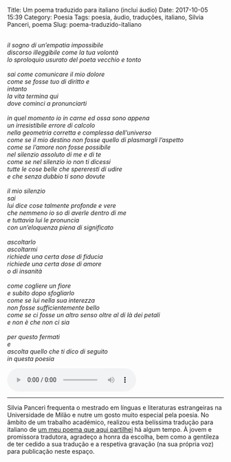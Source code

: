 Title: Um poema traduzido para italiano (inclui áudio)
Date: 2017-10-05 15:39
Category: Poesia
Tags: poesia, áudio, traduções, italiano, Silvia Panceri, poema 
Slug: poema-traduzido-italiano



<br><i>il sogno di un’empatia impossibile
<br>discorso illeggibile come la tua volontà <br>lo sproloquio usurato del poeta vecchio e tonto
<br> <br>sai come comunicare il mio dolore <br>come se fosse tuo di diritto e <br>intanto
<br>la vita termina qui
<br>dove cominci a pronunciarti
<br>
<br>in quel momento io in carne ed ossa sono appena
<br>un irresistibile errore di calcolo
<br>nella geometria corretta e complessa dell’universo
<br>come se il mio destino non fosse quello di plasmargli l’aspetto
<br>come se l’amore non fosse possibile
<br>nel silenzio assoluto di me e di te
<br>come se nel silenzio io non ti dicessi
<br>tutte le cose belle che spereresti di udire
<br>e che senza dubbio ti sono dovute
<br>
<br>il mio silenzio
<br>sai
<br>lui dice cose talmente profonde e vere
<br>che nemmeno io so di averle dentro di me
<br>e tuttavia lui le pronuncia
<br>con un’eloquenza piena di significato
<br>
<br>ascoltarlo
<br>ascoltarmi
<br>richiede una certa dose di fiducia
<br>richiede una certa dose di amore
<br>o di insanità
<br>
<br>come cogliere un fiore
<br>e subito dopo sfogliarlo
<br>come se lui nella sua interezza
<br>non fosse sufficientemente bello
<br>come se ci fosse un altro senso oltre al di là dei petali
<br>e non è che non ci sia
<br>
<br>per questo fermati
<br>e
<br>ascolta quello che ti dico di seguito
<br>in questa poesia</i>




<audio controls>
<source src="https://www.victordomingos.com/resources/blog/2017/silvia_panceri__o_sonho_de_uma_empatia_impossível_poema_traduzido_para_italiano_versao2a.mp3" type="audio/mpeg">O seu navegador da Web não suporta o elemento <tt>audio</tt>. Para ouvir esta gravação, por favor aceda a esta página utilizando uma aplicação compatível com HTML5.
</audio>


______
Silvia Panceri frequenta o mestrado em línguas e literaturas estrangeiras na Universidade de Milão e nutre um gosto muito especial pela poesia. No âmbito de um trabalho académico, realizou esta belíssima tradução para italiano de [um meu poema que aqui partilhei]() há algum tempo. À jovem e promissora tradutora, agradeço a honra da escolha, bem como a gentileza de ter cedido a sua tradução e a respetiva gravação (na sua própria voz) para publicação neste espaço. 


